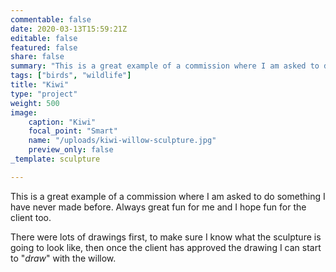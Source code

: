 ```yaml
---
commentable: false
date: 2020-03-13T15:59:21Z
editable: false
featured: false
share: false
summary: "This is a great example of a commission where I am asked to do something I have never made before. Always great fun for me and I hope fun for the client too."
tags: ["birds", "wildlife"]
title: "Kiwi"
type: "project"
weight: 500
image: 
    caption: "Kiwi"
    focal_point: "Smart"
    name: "/uploads/kiwi-willow-sculpture.jpg"
    preview_only: false
_template: sculpture

---
```

This is a great example of a commission where I am asked to do something I have never made before. Always great fun for me and I hope fun for the client too. 

There were lots of drawings first, to make sure I know what the sculpture is going to look like, then once the client has approved the drawing I can start to "_draw_" with the willow.
